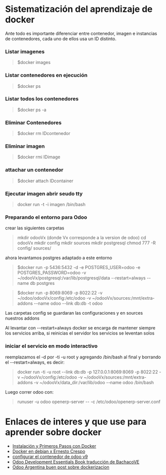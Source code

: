 # Sistematización del aprendizaje de docker

Ante todo es importante diferenciar entre contenedor, imagen e instancias de contenedores, cada uno
de ellos usa un ID distinto.

### Listar imagenes

> $docker images

### Listar contenedores en ejecución

> $docker ps 

### Listar todos los contenedores

> $docker ps -a


### Eliminar Contenedores

> $docker rm IDcontenedor

### Eliminar imagen

> $docker rmi IDimage

### attachar un contenedor

> $docker attach IDcontainer

### Ejecutar imagen abrir seudo tty 

> docker run -t -i imagen /bin/bash

### Preparando el entorno para Odoo
crear las siguientes carpetas
> mkdir odooVx (donde Vx corresponde a la version de odoo)
> cd odooVx
> mkdir config
> mkdir sources
> mkdir postgresql
> chmod 777 -R config/ sources/

ahora levantamos postgres adaptado a este entorno 
> $docker run -p 5436:5432 -d -e POSTGRES_USER=odoo -e POSTGRES_PASSWORD=odoo -v ~/odooVx/postgresql:/var/lib/postgresql/data --restart=always --name db postgres

> $docker run -p 8069:8069 -p 8022:22 -v ~/odoo/odooVx/config:/etc/odoo -v ~/odooVx/sources:/mnt/extra-addons --name odoo --link db:db -t odoo 

Las carpetas config se guardaran las configuraciones y en sources nuestros addons

Al levantar con --restart=always docker se encarga de mantener siempre los servicios arriba, si reinicias el servidor los servicios se leventan solos

### iniciar el servicio en modo interactivo 

reemplazamos el -d por -ti -u root y agregando /bin/bash al final y borrando el --restart=always, es decir:

> docker run -ti -u root --link db:db -p 127.0.0.1:8069:8069 -p 8022:22 -v ~/odooVx/config:/etc/odoo -v ~/odooVx/sources:/mnt/extra-addons -v ~/odooVx/data_dir:/var/lib/odoo --name odoo /bin/bash

Luego correr odoo con:
>runuser -u odoo openerp-server -- -c /etc/odoo/openerp-server.conf


Enlaces de interes y que use para aprender sobre docker
=======================================================

* [Instalación y Primeros Pasos con Docker](http://www.cristalab.com/tutoriales/instalacion-y-primeros-pasos-en-docker-c114081l/)
* [Docker en debian x Ernesto Crespo](http://blog.crespo.org.ve/2015/12/uso-de-docker-en-debian-jessie-parte-1.html)
* [configurar el contenedor de odoo v9](https://github.com/docker-library/docs/tree/master/odoo)
* [Odoo Development Essentials Book traducción de BachacoVE](http://fundamentos-de-desarrollo-en-odoo.readthedocs.org/es/latest/index.html)
* [Odoo Argentina buen post sobre dockerizacion](http://www.odooargentina.com/page/instalar-usando-docker)



